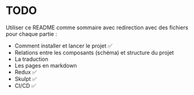 # TODO

Utiliser ce README comme sommaire avec redirection avec des fichiers pour chaque partie :
* Comment installer et lancer le projet ✅
* Relations entre les composants (schéma) et structure du projet
* La traduction 
* Les pages en markdown
* Redux ✅
* Skulpt ✅
* CI/CD ✅
